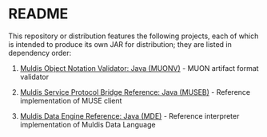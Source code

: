 # README

This repository or distribution features the following projects,
each of which is intended to produce its own JAR for distribution;
they are listed in dependency order:

1. [Muldis Object Notation Validator: Java (MUONV)](Muldis_Object_Notation_Validator) - MUON artifact format validator

1. [Muldis Service Protocol Bridge Reference: Java (MUSEB)](Muldis_Service_Protocol_Bridge_Reference) - Reference implementation of MUSE client

1. [Muldis Data Engine Reference: Java (MDE)](Muldis_Data_Engine_Reference) - Reference interpreter implementation of Muldis Data Language
